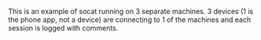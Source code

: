 This is an example of socat running on 3 separate machines. 
3 devices (1 is the phone app, not a device) are connecting to 1 of the machines and each session 
is logged with comments.